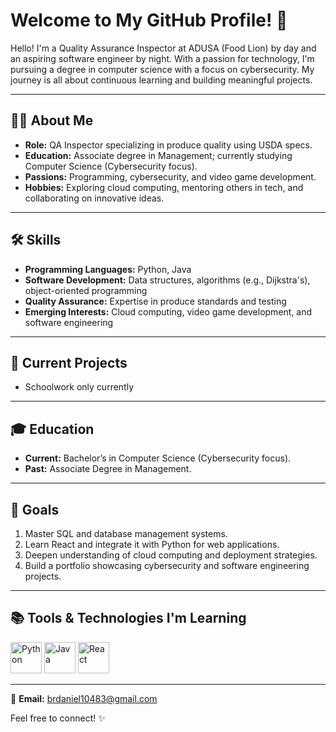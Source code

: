 # Welcome to My GitHub Profile! 🌟  

Hello! I'm a Quality Assurance Inspector at ADUSA (Food Lion) by day and an aspiring software engineer by night. With a passion for technology, I'm pursuing a degree in computer science with a focus on cybersecurity. My journey is all about continuous learning and building meaningful projects.  

---

## 👨‍💻 **About Me**  
- **Role:** QA Inspector specializing in produce quality using USDA specs.  
- **Education:** Associate degree in Management; currently studying Computer Science (Cybersecurity focus).  
- **Passions:** Programming, cybersecurity, and video game development.  
- **Hobbies:** Exploring cloud computing, mentoring others in tech, and collaborating on innovative ideas.  

---

## 🛠️ **Skills**  
- **Programming Languages:** Python, Java  
- **Software Development:** Data structures, algorithms (e.g., Dijkstra's), object-oriented programming  
- **Quality Assurance:** Expertise in produce standards and testing  
- **Emerging Interests:** Cloud computing, video game development, and software engineering  

---

## 🚀 **Current Projects**  
- Schoolwork only currently

---

## 🎓 **Education**  
- **Current:** Bachelor’s in Computer Science (Cybersecurity focus).  
- **Past:** Associate Degree in Management.  

---

## 🥅 **Goals**  
1. Master SQL and database management systems.  
2. Learn React and integrate it with Python for web applications.  
3. Deepen understanding of cloud computing and deployment strategies.  
4. Build a portfolio showcasing cybersecurity and software engineering projects.  

---

## 📚 **Tools & Technologies I'm Learning**  
<p>
  <img src="https://cdn.jsdelivr.net/gh/devicons/devicon/icons/python/python-original.svg" alt="Python" width="50" height="50" /> <img src="https://cdn.jsdelivr.net/gh/devicons/devicon/icons/java/java-original.svg" alt="Java" width="50" height="50" /> <img src="https://cdn.jsdelivr.net/gh/devicons/devicon/icons/react/react-original.svg" alt="React" width="50" height="50" />
</p>

---

📧 **Email:** [brdaniel10483@gmail.com](mailto:brdaniel10483@gmail.com)

Feel free to connect! ✨  
